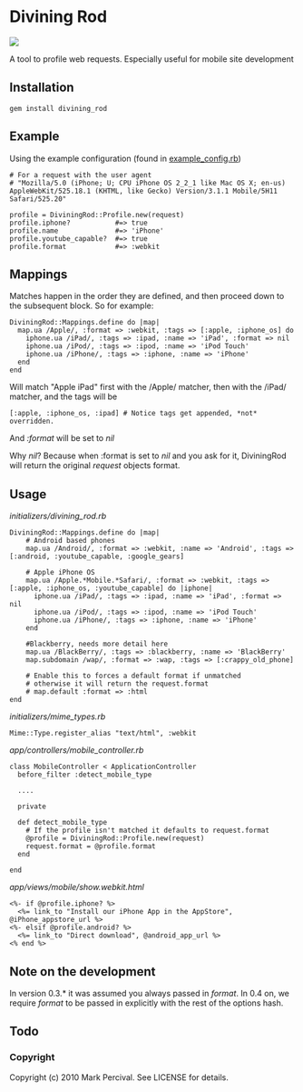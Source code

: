 # Divining Rod
<img src='http://public.mpercival.com.s3.amazonaws.com/images/divining_rod.jpg' />

A tool to profile web requests. Especially useful for mobile site development

## Installation

    gem install divining_rod

## Example

  Using the example configuration (found in [example_config.rb](http://github.com/markpercival/divining_rod/blob/master/example_config.rb))

    # For a request with the user agent
    # "Mozilla/5.0 (iPhone; U; CPU iPhone OS 2_2_1 like Mac OS X; en-us) AppleWebKit/525.18.1 (KHTML, like Gecko) Version/3.1.1 Mobile/5H11 Safari/525.20"

    profile = DiviningRod::Profile.new(request)
    profile.iphone?           #=> true
    profile.name              #=> 'iPhone'
    profile.youtube_capable?  #=> true
    profile.format            #=> :webkit

## Mappings

Matches happen in the order they are defined, and then proceed down to the subsequent block. So for example:

    DiviningRod::Mappings.define do |map|
      map.ua /Apple/, :format => :webkit, :tags => [:apple, :iphone_os] do
        iphone.ua /iPad/, :tags => :ipad, :name => 'iPad', :format => nil
        iphone.ua /iPod/, :tags => :ipod, :name => 'iPod Touch'
        iphone.ua /iPhone/, :tags => :iphone, :name => 'iPhone'
      end
    end

Will match "Apple iPad" first with the /Apple/ matcher, then with the /iPad/ matcher, and the tags will be

    [:apple, :iphone_os, :ipad] # Notice tags get appended, *not* overridden.

And _:format_ will be set to _nil_

Why _nil_? Because when :format is set to _nil_ and you ask for it, DiviningRod will return the original _request_ objects format.

## Usage

_initializers/divining\_rod.rb_

    DiviningRod::Mappings.define do |map|
        # Android based phones
        map.ua /Android/, :format => :webkit, :name => 'Android', :tags => [:android, :youtube_capable, :google_gears]

        # Apple iPhone OS
        map.ua /Apple.*Mobile.*Safari/, :format => :webkit, :tags => [:apple, :iphone_os, :youtube_capable] do |iphone|
          iphone.ua /iPad/, :tags => :ipad, :name => 'iPad', :format => nil
          iphone.ua /iPod/, :tags => :ipod, :name => 'iPod Touch'
          iphone.ua /iPhone/, :tags => :iphone, :name => 'iPhone'
        end

        #Blackberry, needs more detail here
        map.ua /BlackBerry/, :tags => :blackberry, :name => 'BlackBerry'
        map.subdomain /wap/, :format => :wap, :tags => [:crappy_old_phone]

        # Enable this to forces a default format if unmatched
        # otherwise it will return the request.format
        # map.default :format => :html
    end

_initializers/mime\_types.rb_

    Mime::Type.register_alias "text/html", :webkit

_app/controllers/mobile\_controller.rb_

    class MobileController < ApplicationController
      before_filter :detect_mobile_type

      ....

      private

      def detect_mobile_type
        # If the profile isn't matched it defaults to request.format
        @profile = DiviningRod::Profile.new(request)
        request.format = @profile.format
      end

    end

_app/views/mobile/show.webkit.html_

    <%- if @profile.iphone? %>
      <%= link_to "Install our iPhone App in the AppStore", @iPhone_appstore_url %>
    <%- elsif @profile.android? %>
      <%= link_to "Direct download", @android_app_url %>
    <% end %>


## Note on the development

In version 0.3.* it was assumed you always passed in _format_. In 0.4 on, we require _format_ to
be passed in explicitly with the rest of the options hash.

## Todo

### Copyright

Copyright (c) 2010 Mark Percival. See LICENSE for details.
